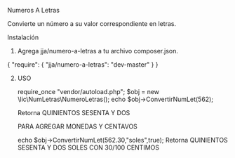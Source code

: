 Numeros A Letras

Convierte un número a su valor correspondiente en letras.

Instalación

1. Agrega jja/numero-a-letras a tu archivo composer.json.

{
    "require": {
        "jja/numero-a-letras": "dev-master"
    }
}

2. USO

    require_once "vendor/autoload.php";
    $obj = new \lic\NumLetras\NumeroLetras();
    echo $obj->ConvertirNumLet(562);
    
    Retorna QUINIENTOS SESENTA Y DOS
    
    PARA AGREGAR MONEDAS Y CENTAVOS
    
    echo $obj->ConvertirNumLet(562.30,"soles",true);
    Retorna QUINIENTOS SESENTA Y DOS SOLES CON 30/100 CENTIMOS
